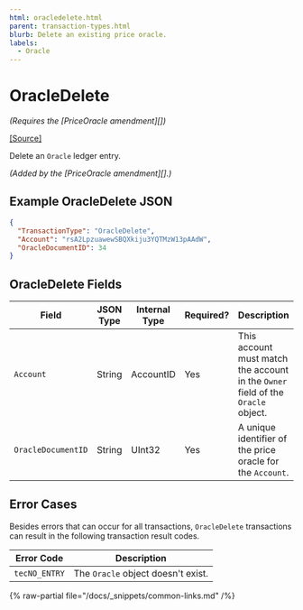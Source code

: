 ```yaml
---
html: oracledelete.html 
parent: transaction-types.html
blurb: Delete an existing price oracle.
labels:
  - Oracle
---
```

# OracleDelete
_(Requires the [PriceOracle amendment][])_

[[Source]](https://github.com/XRPLF/rippled/blob/1e01cd34f7a216092ed779f291b43324c167167a/src/xrpld/app/tx/detail/DeleteOracle.cpp "Source")

Delete an `Oracle` ledger entry.

_(Added by the [PriceOracle amendment][].)_


## Example OracleDelete JSON

```json
{
  "TransactionType": "OracleDelete",
  "Account": "rsA2LpzuawewSBQXkiju3YQTMzW13pAAdW",
  "OracleDocumentID": 34
}
```


## OracleDelete Fields

| Field              | JSON Type | Internal Type | Required? | Description |
|--------------------|-----------|---------------|-----------|-------------|
| `Account`          | String    | AccountID     | Yes       | This account must match the account in the `Owner` field of the `Oracle` object. |
| `OracleDocumentID` | String    | UInt32        | Yes       | A unique identifier of the price oracle for the `Account`. |


## Error Cases

Besides errors that can occur for all transactions, `OracleDelete` transactions can result in the following transaction result codes.

| Error Code    | Description |
|---------------|-------------|
| `tecNO_ENTRY` | The `Oracle` object doesn't exist. |

{% raw-partial file="/docs/_snippets/common-links.md" /%}
